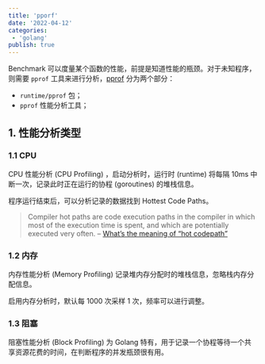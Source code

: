 ```yaml
---
title: 'pporf'
date: '2022-04-12'
categories:
 - 'golang'
publish: true
---
```


Benchmark 可以度量某个函数的性能，前提是知道性能的瓶颈。对于未知程序，则需要 `pprof` 工具来进行分析，[pprof](https://github.com/google/pprof) 分为两个部分：

- `runtime/pprof` 包；
- `pprof` 性能分析工具；

## 1. 性能分析类型

### 1.1 CPU

CPU 性能分析 (CPU Profiling) ，启动分析时，运行时 (runtime) 将每隔 10ms 中断一次，记录此时正在运行的协程 (goroutines) 的堆栈信息。

程序运行结束后，可以分析记录的数据找到 Hottest Code Paths。

>Compiler hot paths are code execution paths in the compiler in which most of the execution time is spent, and which are potentially executed very often.
>– [What’s the meaning of “hot codepath”](https://english.stackexchange.com/questions/402436/whats-the-meaning-of-hot-codepath-or-hot-code-path)

### 1.2 内存

内存性能分析 (Memory Profiling) 记录堆内存分配时的堆栈信息，忽略栈内存分配信息。

启用内存分析时，默认每 1000 次采样 1 次，频率可以进行调整。

### 1.3 阻塞

阻塞性能分析 (Block Profiling) 为 Golang 特有，用于记录一个协程等待一个共享资源花费的时间，在判断程序的并发瓶颈很有用。

